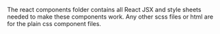 The react components folder contains all React JSX and style sheets needed to make these components work. Any other scss files or html are for the plain css component files.
